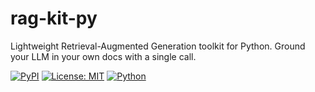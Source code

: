 # rag-kit-py
Lightweight Retrieval-Augmented Generation toolkit for Python. Ground your LLM in your own docs with a single call.

[![PyPI](https://img.shields.io/pypi/v/rag-kit-py.svg)](https://pypi.org/project/rag-kit-py/)
[![License: MIT](https://img.shields.io/badge/License-MIT-yellow.svg)](LICENSE)
[![Python](https://img.shields.io/badge/python-3.9%2B-blue)]()

